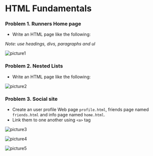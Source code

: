 HTML Fundamentals
=================

### Problem 1. Runners Home page
*	Write an HTML page like the following:

_Note: use headings, divs, paragraphs and ul_

![picture1](https://cloud.githubusercontent.com/assets/3619393/7002604/e4dadf2a-dc55-11e4-9743-76f4cf0c3f5b.png)


### Problem 2. Nested Lists
*	Write an HTML page like the following:

![picture2](https://cloud.githubusercontent.com/assets/3619393/7002607/ee1e65c0-dc55-11e4-966e-2eb85ea38c0d.png)

### Problem 3. Social site
*	Create an user profile Web page `profile.html`, friends page named `friends.html` and info page named `home.html`.
*	Link them to one another using `<a>` tag

![picture3](https://cloud.githubusercontent.com/assets/3619393/7002582/b53708fc-dc55-11e4-88f9-831a63a7a6c0.png)

![picture4](https://cloud.githubusercontent.com/assets/3619393/7002592/c14ee27c-dc55-11e4-85c5-42fefe9f9751.png)

![picture5](https://cloud.githubusercontent.com/assets/3619393/7002594/c9f92266-dc55-11e4-8396-f5ac08234561.png)